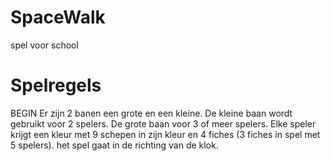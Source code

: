 # SpaceWalk
spel voor school

# Spelregels
BEGIN
Er zijn 2 banen een grote en een kleine. De kleine baan wordt gebruikt voor 2 spelers. De grote baan voor 3 of meer spelers.
Elke speler krijgt een kleur met 9 schepen in zijn kleur en 4 fiches (3 fiches in spel met 5 spelers).
het spel gaat in de richting van de klok.
